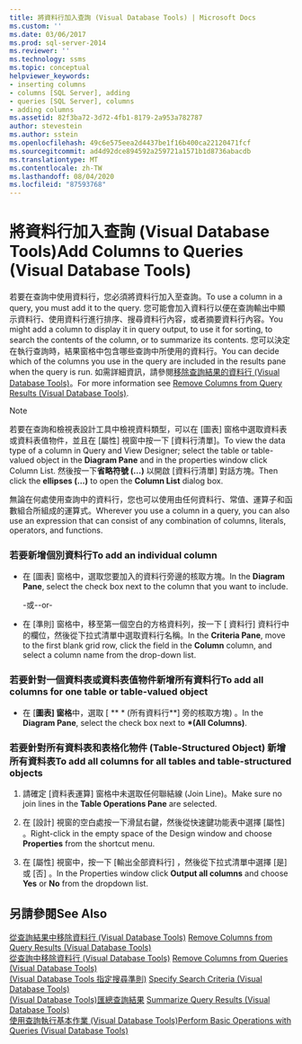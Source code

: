 ```yaml
---
title: 將資料行加入查詢 (Visual Database Tools) | Microsoft Docs
ms.custom: ''
ms.date: 03/06/2017
ms.prod: sql-server-2014
ms.reviewer: ''
ms.technology: ssms
ms.topic: conceptual
helpviewer_keywords:
- inserting columns
- columns [SQL Server], adding
- queries [SQL Server], columns
- adding columns
ms.assetid: 82f3ba72-3d72-4fb1-8179-2a953a782787
author: stevestein
ms.author: sstein
ms.openlocfilehash: 49c6e575eea2d4437be1f16b400ca22120471fcf
ms.sourcegitcommit: ad4d92dce894592a259721a1571b1d8736abacdb
ms.translationtype: MT
ms.contentlocale: zh-TW
ms.lasthandoff: 08/04/2020
ms.locfileid: "87593768"
---
```

# <a name="add-columns-to-queries-visual-database-tools"></a><span data-ttu-id="aa85a-102">將資料行加入查詢 (Visual Database Tools)</span><span class="sxs-lookup"><span data-stu-id="aa85a-102">Add Columns to Queries (Visual Database Tools)</span></span>
  <span data-ttu-id="aa85a-103">若要在查詢中使用資料行，您必須將資料行加入至查詢。</span><span class="sxs-lookup"><span data-stu-id="aa85a-103">To use a column in a query, you must add it to the query.</span></span> <span data-ttu-id="aa85a-104">您可能會加入資料行以便在查詢輸出中顯示資料行、使用資料行進行排序、搜尋資料行內容，或者摘要資料行內容。</span><span class="sxs-lookup"><span data-stu-id="aa85a-104">You might add a column to display it in query output, to use it for sorting, to search the contents of the column, or to summarize its contents.</span></span> <span data-ttu-id="aa85a-105">您可以決定在執行查詢時，結果窗格中包含哪些查詢中所使用的資料行。</span><span class="sxs-lookup"><span data-stu-id="aa85a-105">You can decide which of the columns you use in the query are included in the results pane when the query is run.</span></span> <span data-ttu-id="aa85a-106">如需詳細資訊，請參閱[移除查詢結果的資料行 &#40;Visual Database Tools&#41;](visual-database-tools.md)。</span><span class="sxs-lookup"><span data-stu-id="aa85a-106">For more information see [Remove Columns from Query Results &#40;Visual Database Tools&#41;](visual-database-tools.md).</span></span>  
  
> [!NOTE]  
>  <span data-ttu-id="aa85a-107">若要在查詢和檢視表設計工具中檢視資料類型，可以在 [圖表]  窗格中選取資料表或資料表值物件，並且在 [屬性] 視窗中按一下 [資料行清單]。</span><span class="sxs-lookup"><span data-stu-id="aa85a-107">To view the data type of a column in Query and View Designer; select the table or table-valued object in the **Diagram Pane** and in the properties window click Column List.</span></span> <span data-ttu-id="aa85a-108">然後按一下**省略符號 (…)** 以開啟 [資料行清單]  對話方塊。</span><span class="sxs-lookup"><span data-stu-id="aa85a-108">Then click the **ellipses (...)** to open the **Column List** dialog box.</span></span>  
  
 <span data-ttu-id="aa85a-109">無論在何處使用查詢中的資料行，您也可以使用由任何資料行、常值、運算子和函數組合所組成的運算式。</span><span class="sxs-lookup"><span data-stu-id="aa85a-109">Wherever you use a column in a query, you can also use an expression that can consist of any combination of columns, literals, operators, and functions.</span></span>  
  
### <a name="to-add-an-individual-column"></a><span data-ttu-id="aa85a-110">若要新增個別資料行</span><span class="sxs-lookup"><span data-stu-id="aa85a-110">To add an individual column</span></span>  
  
-   <span data-ttu-id="aa85a-111">在 [圖表]  窗格中，選取您要加入的資料行旁邊的核取方塊。</span><span class="sxs-lookup"><span data-stu-id="aa85a-111">In the **Diagram Pane**, select the check box next to the column that you want to include.</span></span>  
  
     <span data-ttu-id="aa85a-112">-或-</span><span class="sxs-lookup"><span data-stu-id="aa85a-112">-or-</span></span>  
  
-   <span data-ttu-id="aa85a-113">在 [準則]  窗格中，移至第一個空白的方格資料列，按一下 [ 資料行]  資料行中的欄位，然後從下拉式清單中選取資料行名稱。</span><span class="sxs-lookup"><span data-stu-id="aa85a-113">In the **Criteria Pane**, move to the first blank grid row, click the field in the **Column** column, and select a column name from the drop-down list.</span></span>  
  
### <a name="to-add-all-columns-for-one-table-or-table-valued-object"></a><span data-ttu-id="aa85a-114">若要針對一個資料表或資料表值物件新增所有資料行</span><span class="sxs-lookup"><span data-stu-id="aa85a-114">To add all columns for one table or table-valued object</span></span>  
  
-   <span data-ttu-id="aa85a-115">在 [**圖表] 窗格**中，選取 [ \*\* \* (所有資料行\*\*] 旁的核取方塊) 。</span><span class="sxs-lookup"><span data-stu-id="aa85a-115">In the **Diagram Pane**, select the check box next to **\*(All Columns)**.</span></span>  
  
### <a name="to-add-all-columns-for-all-tables-and-table-structured-objects"></a><span data-ttu-id="aa85a-116">若要針對所有資料表和表格化物件 (Table-Structured Object) 新增所有資料表</span><span class="sxs-lookup"><span data-stu-id="aa85a-116">To add all columns for all tables and table-structured objects</span></span>  
  
1.  <span data-ttu-id="aa85a-117">請確定 [資料表運算]  窗格中未選取任何聯結線 (Join Line)。</span><span class="sxs-lookup"><span data-stu-id="aa85a-117">Make sure no join lines in the **Table Operations Pane** are selected.</span></span>  
  
2.  <span data-ttu-id="aa85a-118">在 [設計] 視窗的空白處按一下滑鼠右鍵，然後從快速鍵功能表中選擇 [屬性]  。</span><span class="sxs-lookup"><span data-stu-id="aa85a-118">Right-click in the empty space of the Design window and choose **Properties** from the shortcut menu.</span></span>  
  
3.  <span data-ttu-id="aa85a-119">在 [屬性] 視窗中，按一下 [輸出全部資料行]  ，然後從下拉式清單中選擇 [是]  或 [否]  。</span><span class="sxs-lookup"><span data-stu-id="aa85a-119">In the Properties window click **Output all columns** and choose **Yes** or **No** from the dropdown list.</span></span>  
  
## <a name="see-also"></a><span data-ttu-id="aa85a-120">另請參閱</span><span class="sxs-lookup"><span data-stu-id="aa85a-120">See Also</span></span>  
 <span data-ttu-id="aa85a-121">[從查詢結果中移除資料行 &#40;Visual Database Tools&#41;](visual-database-tools.md) </span><span class="sxs-lookup"><span data-stu-id="aa85a-121">[Remove Columns from Query Results &#40;Visual Database Tools&#41;](visual-database-tools.md) </span></span>  
 <span data-ttu-id="aa85a-122">[從查詢中移除資料行 &#40;Visual Database Tools&#41;](remove-columns-from-queries-visual-database-tools.md) </span><span class="sxs-lookup"><span data-stu-id="aa85a-122">[Remove Columns from Queries &#40;Visual Database Tools&#41;](remove-columns-from-queries-visual-database-tools.md) </span></span>  
 <span data-ttu-id="aa85a-123">[&#40;Visual Database Tools 指定搜尋準則&#41;](specify-search-criteria-visual-database-tools.md) </span><span class="sxs-lookup"><span data-stu-id="aa85a-123">[Specify Search Criteria &#40;Visual Database Tools&#41;](specify-search-criteria-visual-database-tools.md) </span></span>  
 <span data-ttu-id="aa85a-124">[&#40;Visual Database Tools&#41;匯總查詢結果](summarize-query-results-visual-database-tools.md) </span><span class="sxs-lookup"><span data-stu-id="aa85a-124">[Summarize Query Results &#40;Visual Database Tools&#41;](summarize-query-results-visual-database-tools.md) </span></span>  
 [<span data-ttu-id="aa85a-125">使用查詢執行基本作業 &#40;Visual Database Tools&#41;</span><span class="sxs-lookup"><span data-stu-id="aa85a-125">Perform Basic Operations with Queries &#40;Visual Database Tools&#41;</span></span>](perform-basic-operations-with-queries-visual-database-tools.md)  
  
  
